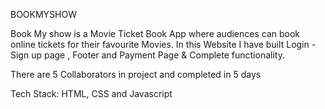 BOOKMYSHOW 

Book My show is a Movie Ticket Book App where audiences can book online tickets for their favourite Movies. In this Website I have built Login - Sign up page , Footer and Payment Page & Complete functionality.

There are 5 Collaborators in project and completed in 5 days

Tech Stack: HTML, CSS and Javascript
